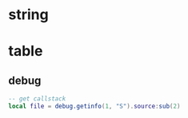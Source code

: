 # string

# table

## debug

```lua
-- get callstack
local file = debug.getinfo(1, "S").source:sub(2)
```

